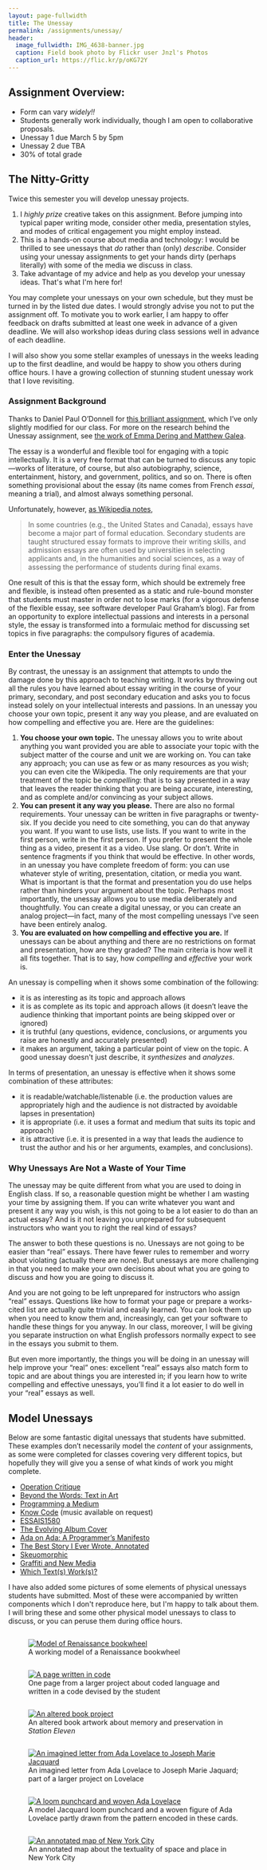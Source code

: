 ```yaml
---
layout: page-fullwidth
title: The Unessay
permalink: /assignments/unessay/
header:
  image_fullwidth: IMG_4638-banner.jpg
  caption: Field book photo by Flickr user Jnzl's Photos
  caption_url: https://flic.kr/p/oKG72Y
---
```


## Assignment Overview:

+ Form can vary *widely!!*
+ Students generally work individually, though I am open to collaborative proposals. 
+ Unessay 1 due March 5 by 5pm
+ Unessay 2 due TBA
+ 30% of total grade

## The Nitty-Gritty 

Twice this semester you will develop unessay projects.

1. I *highly prize* creative takes on this assignment. Before jumping into typical paper writing mode, consider other media, presentation styles, and modes of critical engagement you might employ instead.
2. This is a hands-on course about media and technology: I would be thrilled to see unessays that *do* rather than (only) *describe*. Consider using your unessay assignments to get your hands dirty (perhaps literally) with some of the media we discuss in class.
3. Take advantage of my advice and help as you develop your unessay ideas. That's what I'm here for!

You may complete your unessays on your own schedule, but they must be turned in by the listed due dates. I would strongly advise you not to put the assignment off. To motivate you to work earlier, I am happy to offer feedback on drafts submitted at least one week in advance of a given deadline. We will also workshop ideas during class sessions well in advance of each deadline.

I will also show you some stellar examples of unessays in the weeks leading up to the first deadline, and would be happy to show you others during office hours. I have a growing collection of stunning student unessay work that I love revisiting.

### Assignment Background

Thanks to Daniel Paul O’Donnell for [this brilliant assignment](http://people.uleth.ca/~daniel.odonnell/Teaching/the-unessay), which I’ve only slightly modified for our class. For more on the research behind the Unessay assignment, see [the work of Emma Dering and Matthew Galea](http://dpod.kakelbont.ca/category/research/unessay/).

The essay is a wonderful and flexible tool for engaging with a topic intellectually. It is a very free format that can be turned to discuss any topic—works of literature, of course, but also autobiography, science, entertainment, history, and government, politics, and so on. There is often something provisional about the essay (its name comes from French *essai*, meaning a trial), and almost always something personal.

Unfortunately, however, [as Wikipedia notes](http://en.wikipedia.org/w/index.php?title=Essay&oldid=510540710),

> In some countries (e.g., the United States and Canada), essays have become a major part of formal education. Secondary students are taught structured essay formats to improve their writing skills, and admission essays are often used by universities in selecting applicants and, in the humanities and social sciences, as a way of assessing the performance of students during final exams.

One result of this is that the essay form, which should be extremely free and flexible, is instead often presented as a static and rule-bound monster that students must master in order not to lose marks (for a vigorous defense of the flexible essay, see software developer Paul Graham’s blog). Far from an opportunity to explore intellectual passions and interests in a personal style, the essay is transformed into a formulaic method for discussing set topics in five paragraphs: the compulsory figures of academia.

### Enter the Unessay

By contrast, the unessay is an assignment that attempts to undo the damage done by this approach to teaching writing. It works by throwing out all the rules you have learned about essay writing in the course of your primary, secondary, and post secondary education and asks you to focus instead solely on your intellectual interests and passions. In an unessay you choose your own topic, present it any way you please, and are evaluated on how compelling and effective you are. Here are the guidelines:

1. **You choose your own topic.** The unessay allows you to write about anything you want provided you are able to associate your topic with the subject matter of the course and unit we are working on. You can take any approach; you can use as few or as many resources as you wish; you can even cite the Wikipedia. The only requirements are that your treatment of the topic be *compelling*: that is to say presented in a way that leaves the reader thinking that you are being accurate, interesting, and as complete and/or convincing as your subject allows.
2. **You can present it any way you please.** There are also no formal requirements. Your unessay can be written in five paragraphs or twenty-six. If you decide you need to cite something, you can do that anyway you want. If you want to use lists, use lists. If you want to write in the first person, write in the first person. If you prefer to present the whole thing as a video, present it as a video. Use slang. Or don’t. Write in sentence fragments if you think that would be effective. In other words, in an unessay you have complete freedom of form: you can use whatever style of writing, presentation, citation, or media you want. What is important is that the format and presentation you do use helps rather than hinders your argument about the topic. Perhaps most importantly, the unessay allows you to use media deliberately and thoughtfully. You can create a digital unessay, or you can create an analog project—in fact, many of the most compelling unessays I've seen have been entirely analog.
3. **You are evaluated on how compelling and effective you are.** If unessays can be about anything and there are no restrictions on format and presentation, how are they graded? The main criteria is how well it all fits together. That is to say, how *compelling* and *effective* your work is.
      
An unessay is compelling when it shows some combination of the following:  

+ it is as interesting as its topic and approach allows
+ it is as complete as its topic and approach allows (it doesn’t leave the audience thinking that important points are being skipped over or ignored)
+ it is truthful (any questions, evidence, conclusions, or arguments you raise are honestly and accurately presented)  
+ it makes an argument, taking a particular point of view on the topic. A good unessay doesn't just describe, it *synthesizes* and *analyzes*.
      
In terms of presentation, an unessay is effective when it shows some combination of these attributes:
   
+ it is readable/watchable/listenable (i.e. the production values are appropriately high and the audience is not distracted by avoidable lapses in presentation)
+ it is appropriate (i.e. it uses a format and medium that suits its topic and approach)
+ it is attractive (i.e. it is presented in a way that leads the audience to trust the author and his or her arguments, examples, and conclusions).

### Why Unessays Are Not a Waste of Your Time

The unessay may be quite different from what you are used to doing in English class. If so, a reasonable question might be whether I am wasting your time by assigning them. If you can write whatever you want and present it any way you wish, is this not going to be a lot easier to do than an actual essay? And is it not leaving you unprepared for subsequent instructors who want you to right the real kind of essays?

The answer to both these questions is no. Unessays are not going to be easier than “real” essays. There have fewer rules to remember and worry about violating (actually there are none). But unessays are more challenging in that you need to make your own decisions about what you are going to discuss and how you are going to discuss it.

And you are not going to be left unprepared for instructors who assign “real” essays. Questions like how to format your page or prepare a works-cited list are actually quite trivial and easily learned. You can look them up when you need to know them and, increasingly, can get your software to handle these things for you anyway. In our class, moreover, I will be giving you separate instruction on what English professors normally expect to see in the essays you submit to them.

But even more importantly, the things you will be doing in an unessay will help improve your “real” ones: excellent “real” essays also match form to topic and are about things you are interested in; if you learn how to write compelling and effective unessays, you’ll find it a lot easier to do well in your “real” essays as well.

## Model Unessays

Below are some fantastic digital unessays that students have submitted. These examples don’t necessarily model the *content* of your assignments, as some were completed for classes covering very different topics, but hopefully they will give you a sense of what kinds of work you might complete.

+ [Operation Critique](http://operation-critique.tumblr.com/)
+ [Beyond the Words: Text in Art](https://textart.blog)
+ [Programming a Medium](https://www.dropbox.com/s/qqz0pi7ix7rphz2/mhartyUnessay1Body.java?dl=0)
+ [Know Code](https://genius.com/11691335) (music available on request)
+ [ESSAIS1580](https://essais1580.wordpress.com/)
+ [The Evolving Album Cover](http://totalbumsunessay.tumblr.com/)
+ [Ada on Ada: A Programmer’s Manifesto](http://adaonada.tumblr.com/)
+ [The Best Story I Ever Wrote, Annotated](https://www.dropbox.com/s/gqh7u24tt9a0nnu/Tiarks%20Unessay%20Project.pdf?dl=0)
+ [Skeuomorphic](http://skeuomorphs-f14tot.tumblr.com/)
+ [Graffiti and New Media](http://graffitiandnewmedia.tumblr.com/)
+ [Which Text(s) Work(s)?](https://damoren.wordpress.com/)

I have also added some pictures of some elements of physical unessays students have submitted. Most of these were accompanied by written components which I don't reproduce here, but I'm happy to talk about them. I will bring these and some other physical model unessays to class to discuss, or you can peruse them during office hours.

<div class="row">
    <div class="small-4 columns">
        <figure>
        <a href="/images/unessays/IMG_4445.jpg" target="_blank">
        <img src="/images/unessays/IMG_4445.jpg" alt="Model of Renaissance bookwheel" />
        </a>
        <figcaption>A working model of a Renaissance bookwheel</figcaption>
        </figure>
    </div>
    <div class="small-4 columns">
        <figure>
        <a href="/images/unessays/IMG_4504.jpg" target="_blank">
        <img src="/images/unessays/IMG_4504.jpg" alt="A page written in code" />
        </a>
        <figcaption>One page from a larger project about coded language and written in a code devised by the student</figcaption>
        </figure>
    </div>
    <div class="small-4 columns">
        <figure>
        <a href="/images/unessays/IMG_4638.jpg" target="_blank">
        <img src="/images/unessays/IMG_4638.jpg" alt="An altered book project" />
        </a>
        <figcaption>An altered book artwork about memory and preservation in <em>Station Eleven</em></figcaption>
        </figure>
    </div>
</div>
       
<div class="row">
    <div class="small-4 columns">
        <figure>
        <a href="/images/unessays/IMG_4541.jpg" target="_blank">
        <img src="/images/unessays/IMG_4541.jpg" alt="An imagined letter from Ada Lovelace to Joseph Marie Jacquard" />
        </a>
        <figcaption>An imagined letter from Ada Lovelace to Joseph Marie Jaquard; part of a larger project on Lovelace</figcaption>
        </figure>
    </div>
    <div class="small-4 columns">
        <figure>
        <a href="/images/unessays/IMG_4543.jpg" target="_blank">
        <img src="/images/unessays/IMG_4543.jpg" alt="A loom punchcard and woven Ada Lovelace" />
        </a>
        <figcaption>A model Jacquard loom punchcard and a woven figure of Ada Lovelace partly drawn from the pattern encoded in these cards.</figcaption>
        </figure>
    </div>
    <div class="small-4 columns">
        <figure>
        <a href="/images/unessays/IMG_4642.jpg" target="_blank">
        <img src="/images/unessays/IMG_4642.jpg" alt="An annotated map of New York City" />
        </a>
        <figcaption>An annotated map about the textuality of space and place in New York City</figcaption>
        </figure>
    </div>
</div> 